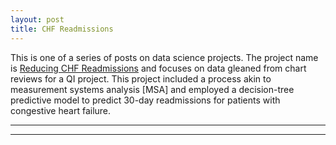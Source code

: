 ```yaml
---
layout: post
title: CHF Readmissions
---
```


This is one of a series of posts on data science projects.  The project name is [Reducing CHF Readmissions](https://github.com/Codr99/Portfolio/blob/master/WilliamBaum1stCapstone.pdf) and focuses on data gleaned from chart reviews for a QI project.  This project included a process akin to measurement systems analysis [MSA] and employed a decision-tree predictive model to predict 30-day readmissions for patients with congestive heart failure.

<hr>
<hr>
